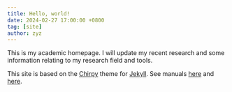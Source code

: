 ```yaml
---
title: Hello, world!
date: 2024-02-27 17:00:00 +0800
tag: [site]
author: zyz
---
```


This is my academic homepage.
I will update my recent research and some information relating to my research field and tools.

This site is based on the [Chirpy](https://github.com/cotes2020/jekyll-theme-chirpy) theme
for [Jekyll](https://github.com/jekyll/jekyll).
See manuals 
[here](https://chirpy.cotes.page/) and [here](https://jekyllrb.com/).



